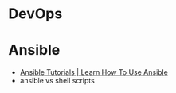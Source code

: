 # DevOps

# Ansible
- [Ansible Tutorials | Learn How To Use Ansible](https://www.ansibletutorials.com/why-should-i-care)
- ansible vs shell scripts
